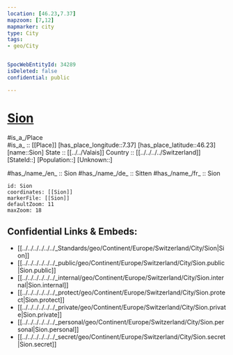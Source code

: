 ```yaml
---
location: [46.23,7.37] 
mapzoom: [7,12] 
mapmarker: city 
type: City
tags:
- geo/City


SpocWebEntityId: 34289
isDeleted: false
confidential: public

---
```


# [Sion](Sion.md) 

#is_a_/Place  
#is_a_ :: [[Place]] 
[has_place_longitude::7.37] 
[has_place_latitude::46.23] 
[name::Sion] 
State ::  [[../../Valais]]
Country :: [[../../../../Switzerland]]  
[StateId::] 
[Population::] 
[Unknown::] 

#has_/name_/en_ :: Sion 
#has_/name_/de_ :: Sitten 
#has_/name_/fr_ :: Sion 


```leaflet
id: Sion
coordinates: [[Sion]] 
markerFile: [[Sion]] 
defaultZoom: 11 
maxZoom: 18
```


## Confidential Links & Embeds: 
- [[../../../../../../_Standards/geo/Continent/Europe/Switzerland/City/Sion|Sion]] 
- [[../../../../../../_public/geo/Continent/Europe/Switzerland/City/Sion.public|Sion.public]] 
- [[../../../../../../_internal/geo/Continent/Europe/Switzerland/City/Sion.internal|Sion.internal]] 
- [[../../../../../../_protect/geo/Continent/Europe/Switzerland/City/Sion.protect|Sion.protect]] 
- [[../../../../../../_private/geo/Continent/Europe/Switzerland/City/Sion.private|Sion.private]] 
- [[../../../../../../_personal/geo/Continent/Europe/Switzerland/City/Sion.personal|Sion.personal]] 
- [[../../../../../../_secret/geo/Continent/Europe/Switzerland/City/Sion.secret|Sion.secret]] 
